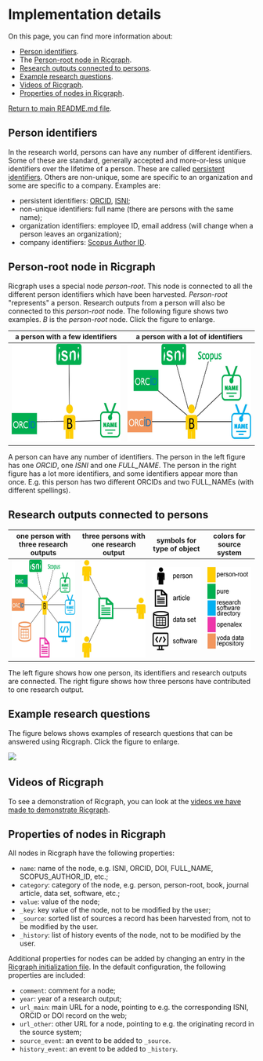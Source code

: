 # Implementation details

On this page, you can find more information about:
* [Person identifiers](#person-identifiers).
* The [Person-root node in Ricgraph](#person-root-node-in-ricgraph).
* [Research outputs connected to persons](#research-outputs-connected-to-persons).
* [Example research questions](#example-research-questions).
* [Videos of Ricgraph](#videos-of-ricgraph).
* [Properties of nodes in Ricgraph](#properties-of-nodes-in-ricgraph).

[Return to main README.md file](../README.md).

## Person identifiers

In the research world, persons can have any number of different identifiers.
Some of these are standard, generally accepted and more-or-less unique identifiers
over the lifetime of a person. These are called
[persistent identifiers](https://en.wikipedia.org/wiki/Persistent_identifier).
Others are non-unique, some are specific to an organization and some are specific to a company.
Examples are:

* persistent identifiers: [ORCID](https://en.wikipedia.org/wiki/ORCID),
  [ISNI](https://en.wikipedia.org/wiki/International_Standard_Name_Identifier);
* non-unique identifiers: full name (there are persons with the same name);
* organization identifiers: employee ID, email address (will change when a person leaves
  an organization);
* company identifiers:
  [Scopus Author ID](https://www.scopus.com/freelookup/form/author.uri).

## Person-root node in Ricgraph

Ricgraph uses a special node *person-root*. This node is connected to all the different
person identifiers which have been harvested.
*Person-root* "represents" a person. Research outputs from a person
will also be connected to this *person-root* node.
The following figure shows two examples. *B* is the *person-root* node. 
Click the figure to enlarge.

| a person with a few identifiers                    | a person with a lot of identifiers                  |
|----------------------------------------------------|-----------------------------------------------------|
| <img src="images/person-few-ids.jpg" height="200"> | <img src="images/person-many-ids.jpg" height="200"> |

A person can have any number of identifiers.
The person in the left figure has one *ORCID*, one *ISNI* and one *FULL_NAME*.
The person in the right figure has a lot more identifiers, and some identifiers appear more than once.
E.g. this person has two different ORCIDs and two FULL_NAMEs (with different spellings).

## Research outputs connected to persons

| one person with three research outputs                      | three persons with one research output                                | symbols for type of object                  | colors for source system                            |
|-------------------------------------------------------------|-----------------------------------------------------------------------|---------------------------------------------|-----------------------------------------------------|
| <img src="images/identifiers-and-outputs.jpg" height="200"> | <img src="images/three-persons-one-research-output.jpg" height="200"> | <img src="images/symbols.jpg" height="170"> | <img src="images/colors-vertical.jpg" height="170"> |

The left figure shows how one person, its identifiers and research outputs are connected.
The right figure shows how three persons have contributed to one research output.

## Example research questions
The figure belows shows examples of research questions that can be answered using Ricgraph.
Click the figure to enlarge.

<img src="images/examples-of-research-questions-general.jpg" height="300">

## Videos of Ricgraph
To see a demonstration of Ricgraph, you can look at 
the [videos we have made to demonstrate Ricgraph](ricgraph_example_use_videos.md).

## Properties of nodes in Ricgraph

All nodes in Ricgraph have the following properties:

* `name`: name of the node, e.g. ISNI, ORCID, DOI, FULL_NAME, SCOPUS_AUTHOR_ID, etc.;
* `category`: category of the node,
  e.g. person, person-root, book, journal article, data set, software, etc.;
* `value`: value of the node;
* `_key`: key value of the node, not to be modified by the user;
* `_source`: sorted list of sources a record has been
  harvested from, not to be modified by the user.
* `_history`: list of history events of the node, not to be modified by the user.

Additional properties for nodes can be added by changing an entry in the
[Ricgraph initialization file](ricgraph_install_configure.md#ricgraph-initialization-file).
In the default configuration, the following properties are included:

* `comment`: comment for a node;
* `year`: year of a research output;
* `url_main`: main URL for a node, pointing to e.g. the corresponding ISNI, ORCID or DOI
  record on the web;
* `url_other`: other URL for a node, pointing to e.g. the originating record in the source system;
* `source_event`: an event to be added to `_source`.
* `history_event`: an event to be added to `_history`.
